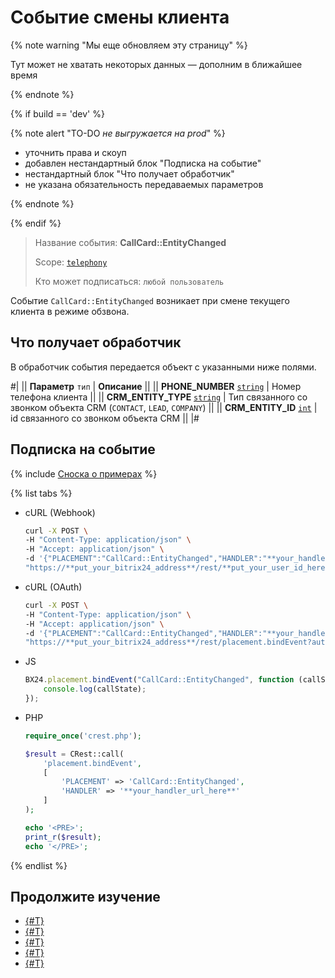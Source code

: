# Событие смены клиента

{% note warning "Мы еще обновляем эту страницу" %}

Тут может не хватать некоторых данных — дополним в ближайшее время

{% endnote %}

{% if build == 'dev' %}

{% note alert "TO-DO _не выгружается на prod_" %}

- уточнить права и скоуп
- добавлен нестандартный блок "Подписка на событие"
- нестандартный блок "Что получает обработчик"
- не указана обязательность передаваемых параметров

{% endnote %}

{% endif %}

> Название события: **CallCard::EntityChanged**
>
> Scope: [`telephony`](../../../scopes/permissions.md)
>
> Кто может подписаться: `любой пользователь`

Событие `CallCard::EntityChanged` возникает при смене текущего клиента в режиме обзвона.

## Что получает обработчик

В обработчик события передается объект с указанными ниже полями.

#|
|| **Параметр**
`тип` | **Описание** ||
|| **PHONE_NUMBER**
[`string`](../../../data-types.md) | Номер телефона клиента ||
|| **CRM_ENTITY_TYPE**
[`string`](../../../data-types.md) | Тип связанного со звонком объекта CRM (`CONTACT`, `LEAD`, `COMPANY`) ||
|| **CRM_ENTITY_ID**
[`int`](../../../data-types.md) | id связанного со звонком объекта CRM ||
|#

## Подписка на событие

{% include [Сноска о примерах](../../../../_includes/examples.md) %}

{% list tabs %}

- cURL (Webhook)

    ```bash
    curl -X POST \
    -H "Content-Type: application/json" \
    -H "Accept: application/json" \
    -d '{"PLACEMENT":"CallCard::EntityChanged","HANDLER":"**your_handler_url_here**"}' \
    "https://**put_your_bitrix24_address**/rest/**put_your_user_id_here**/**put_your_webhook_here**/placement.bindEvent"
    ```

- cURL (OAuth)

    ```bash
    curl -X POST \
    -H "Content-Type: application/json" \
    -H "Accept: application/json" \
    -d '{"PLACEMENT":"CallCard::EntityChanged","HANDLER":"**your_handler_url_here**"}' \
    "https://**put_your_bitrix24_address**/rest/placement.bindEvent?auth=**put_access_token_here**"
    ```

- JS

    ```js
    BX24.placement.bindEvent("CallCard::EntityChanged", function (callState) {
        console.log(callState);
    });
    ```

- PHP

    ```php
    require_once('crest.php');

    $result = CRest::call(
        'placement.bindEvent',
        [
            'PLACEMENT' => 'CallCard::EntityChanged',
            'HANDLER' => '**your_handler_url_here**'
        ]
    );

    echo '<PRE>';
    print_r($result);
    echo '</PRE>';
    ```

{% endlist %}

## Продолжите изучение

- [{#T}](./get-status.md)
- [{#T}](./disable-auto-close.md)
- [{#T}](./enable-auto-close.md)
- [{#T}](./call-card-before-close.md)
- [{#T}](./call-card-call-state-changed.md)

